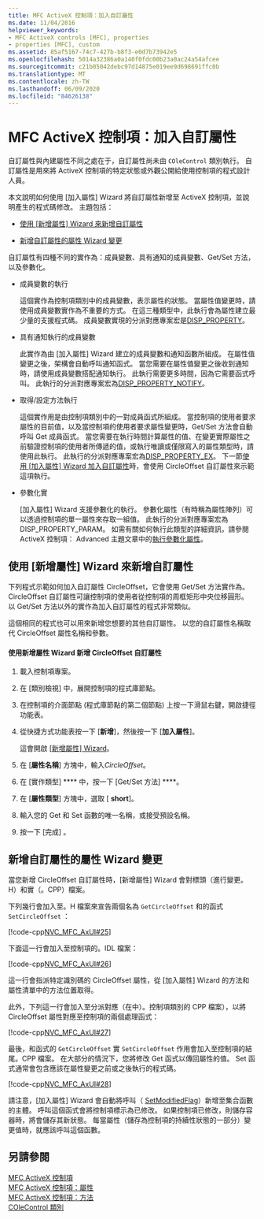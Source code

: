 ```yaml
---
title: MFC ActiveX 控制項：加入自訂屬性
ms.date: 11/04/2016
helpviewer_keywords:
- MFC ActiveX controls [MFC], properties
- properties [MFC], custom
ms.assetid: 85af5167-74c7-427b-b8f3-e0d7b73942e5
ms.openlocfilehash: 5014a32386a0a140f0fdc00b23a0ac24a54afcee
ms.sourcegitcommit: c21b05042debc97d14875e019ee9d698691ffc0b
ms.translationtype: MT
ms.contentlocale: zh-TW
ms.lasthandoff: 06/09/2020
ms.locfileid: "84626138"
---
```

# <a name="mfc-activex-controls-adding-custom-properties"></a>MFC ActiveX 控制項：加入自訂屬性

自訂屬性與內建屬性不同之處在于，自訂屬性尚未由 `COleControl` 類別執行。 自訂屬性是用來將 ActiveX 控制項的特定狀態或外觀公開給使用控制項的程式設計人員。

本文說明如何使用 [加入屬性] Wizard 將自訂屬性新增至 ActiveX 控制項，並說明產生的程式碼修改。 主題包括：

- [使用 [新增屬性] Wizard 來新增自訂屬性](#_core_using_classwizard_to_add_a_custom_property)

- [新增自訂屬性的屬性 Wizard 變更](#_core_classwizard_changes_for_custom_properties)

自訂屬性有四種不同的實作為：成員變數、具有通知的成員變數、Get/Set 方法，以及參數化。

- 成員變數的執行

   這個實作為控制項類別中的成員變數，表示屬性的狀態。 當屬性值變更時，請使用成員變數實作為不重要的方式。 在這三種類型中，此執行會為屬性建立最少量的支援程式碼。 成員變數實現的分派對應專案宏是[DISP_PROPERTY](reference/dispatch-maps.md#disp_property)。

- 具有通知執行的成員變數

   此實作為由 [加入屬性] Wizard 建立的成員變數和通知函數所組成。 在屬性值變更之後，架構會自動呼叫通知函式。 當您需要在屬性值變更之後收到通知時，請使用成員變數搭配通知執行。 此執行需要更多時間，因為它需要函式呼叫。 此執行的分派對應專案宏為[DISP_PROPERTY_NOTIFY](reference/dispatch-maps.md#disp_property_notify)。

- 取得/設定方法執行

   這個實作用是由控制項類別中的一對成員函式所組成。 當控制項的使用者要求屬性的目前值，以及當控制項的使用者要求屬性變更時，Get/Set 方法會自動呼叫 Get 成員函式。 當您需要在執行時間計算屬性的值、在變更實際屬性之前驗證控制項的使用者所傳遞的值，或執行唯讀或僅限寫入的屬性類型時，請使用此執行。 此執行的分派對應專案宏為[DISP_PROPERTY_EX](reference/dispatch-maps.md#disp_property_ex)。 下一節[使用 [加入屬性] Wizard 加入自訂屬性](#_core_using_classwizard_to_add_a_custom_property)時，會使用 CircleOffset 自訂屬性來示範這項執行。

- 參數化實

   [加入屬性] Wizard 支援參數化的執行。 參數化屬性（有時稱為屬性陣列）可以透過控制項的單一屬性來存取一組值。 此執行的分派對應專案宏為 DISP_PROPERTY_PARAM。 如需有關如何執行此類型的詳細資訊，請參閱 ActiveX 控制項： Advanced 主題文章中的[執行參數化屬性](mfc-activex-controls-advanced-topics.md)。

## <a name="using-the-add-property-wizard-to-add-a-custom-property"></a><a name="_core_using_classwizard_to_add_a_custom_property"></a>使用 [新增屬性] Wizard 來新增自訂屬性

下列程式示範如何加入自訂屬性 CircleOffset，它會使用 Get/Set 方法實作為。 CircleOffset 自訂屬性可讓控制項的使用者從控制項的周框矩形中央位移圓形。 以 Get/Set 方法以外的實作為加入自訂屬性的程式非常類似。

這個相同的程式也可以用來新增您想要的其他自訂屬性。 以您的自訂屬性名稱取代 CircleOffset 屬性名稱和參數。

#### <a name="to-add-the-circleoffset-custom-property-using-the-add-property-wizard"></a>使用新增屬性 Wizard 新增 CircleOffset 自訂屬性

1. 載入控制項專案。

1. 在 [類別檢視] 中，展開控制項的程式庫節點。

1. 在控制項的介面節點 (程式庫節點的第二個節點) 上按一下滑鼠右鍵，開啟捷徑功能表。

1. 從快捷方式功能表按一下 [**新增**]，然後按一下 [**加入屬性**]。

   這會開啟 [[新增屬性] Wizard](../ide/names-add-property-wizard.md)。

1. 在 [**屬性名稱**] 方塊中，輸入*CircleOffset*。

1. 在 [實作類型] **** 中，按一下 [Get/Set 方法] ****。

1. 在 [**屬性類型**] 方塊中，選取 [ **short**]。

1. 輸入您的 Get 和 Set 函數的唯一名稱，或接受預設名稱。

1. 按一下 [完成] 。

## <a name="add-property-wizard-changes-for-custom-properties"></a><a name="_core_classwizard_changes_for_custom_properties"></a>新增自訂屬性的屬性 Wizard 變更

當您新增 CircleOffset 自訂屬性時，[新增屬性] Wizard 會對標頭（進行變更。H）和實（。CPP）檔案。

下列幾行會加入至。H 檔案來宣告兩個名為 `GetCircleOffset` 和的函式 `SetCircleOffset` ：

[!code-cpp[NVC_MFC_AxUI#25](codesnippet/cpp/mfc-activex-controls-adding-custom-properties_1.h)]

下面這一行會加入至控制項的。IDL 檔案：

[!code-cpp[NVC_MFC_AxUI#26](codesnippet/cpp/mfc-activex-controls-adding-custom-properties_2.idl)]

這一行會指派特定識別碼的 CircleOffset 屬性，從 [加入屬性] Wizard 的方法和屬性清單中的方法位置取得。

此外，下列這一行會加入至分派對應（在中）。控制項類別的 CPP 檔案），以將 CircleOffset 屬性對應至控制項的兩個處理函式：

[!code-cpp[NVC_MFC_AxUI#27](codesnippet/cpp/mfc-activex-controls-adding-custom-properties_3.cpp)]

最後，和函式的 `GetCircleOffset` 實 `SetCircleOffset` 作用會加入至控制項的結尾。CPP 檔案。 在大部分的情況下，您將修改 Get 函式以傳回屬性的值。 Set 函式通常會包含應該在屬性變更之前或之後執行的程式碼。

[!code-cpp[NVC_MFC_AxUI#28](codesnippet/cpp/mfc-activex-controls-adding-custom-properties_4.cpp)]

請注意，[加入屬性] Wizard 會自動將呼叫（ [SetModifiedFlag](reference/colecontrol-class.md#setmodifiedflag)）新增至集合函數的主體。 呼叫這個函式會將控制項標示為已修改。 如果控制項已修改，則儲存容器時，將會儲存其新狀態。 每當屬性（儲存為控制項的持續性狀態的一部分）變更值時，就應該呼叫這個函數。

## <a name="see-also"></a>另請參閱

[MFC ActiveX 控制項](mfc-activex-controls.md)<br/>
[MFC ActiveX 控制項：屬性](mfc-activex-controls-properties.md)<br/>
[MFC ActiveX 控制項：方法](mfc-activex-controls-methods.md)<br/>
[COleControl 類別](reference/colecontrol-class.md)
